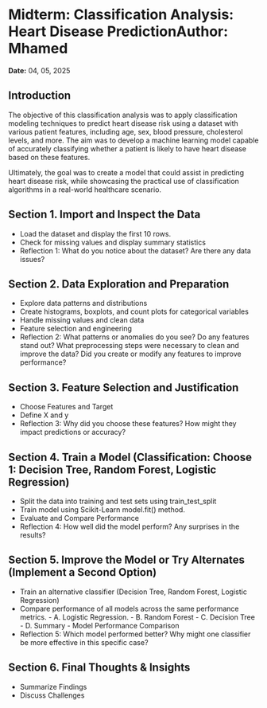 # Midterm: Classification Analysis: Heart Disease Prediction**Author:** Mhamed  
**Date:** 04, 05, 2025 
 
## Introduction
The objective of this classification analysis was to apply classification modeling techniques to predict heart disease risk using a dataset with various patient features, including age, sex, blood pressure, cholesterol levels, and more. The aim was to develop a machine learning model capable of accurately classifying whether a patient is likely to have heart disease based on these features. 

Ultimately, the goal was to create a model that could assist in predicting heart disease risk, while showcasing the practical use of classification algorithms in a real-world healthcare scenario.

## Section 1. Import and Inspect the Data
   - Load the dataset and display the first 10 rows.
   - Check for missing values and display summary statistics
   - Reflection 1: What do you notice about the dataset? Are there any data issues?

## Section 2. Data Exploration and Preparation
   - Explore data patterns and distributions
   - Create histograms, boxplots, and count plots for categorical variables
   - Handle missing values and clean data
   - Feature selection and engineering
   - Reflection 2: What patterns or anomalies do you see? Do any features stand out? What preprocessing steps were necessary to clean and improve the data? Did you create or modify any features to improve performance?
   
## Section 3. Feature Selection and Justification
   - Choose Features and Target
   - Define X and y
   - Reflection 3: Why did you choose these features? How might they impact predictions or accuracy?

## Section 4. Train a Model (Classification: Choose 1: Decision Tree, Random Forest, Logistic Regression)
   - Split the data into training and test sets using train_test_split
   - Train model using Scikit-Learn model.fit() method.
   - Evaluate and Compare Performance
   - Reflection 4: How well did the model perform? Any surprises in the results?

## Section 5. Improve the Model or Try Alternates (Implement a Second Option)
   - Train an alternative classifier (Decision Tree, Random Forest, Logistic Regression)
   - Compare performance of all models across the same performance metrics.
         - A. Logistic Regression.
         - B. Random Forest
         - C. Decision Tree
         - D. Summary 
         - Model Performance Comparison
   - Reflection 5: Which model performed better? Why might one classifier be more effective in this specific case?

## Section 6. Final Thoughts & Insights
   - Summarize Findings
   - Discuss Challenges